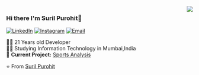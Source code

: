 <img align='right' src="https://github-readme-stats.vercel.app/api?username=SurilPurohit&show_icons=true">

### Hi there I'm Suril Purohit👋

<!--
**SurilPurohit/SurilPurohit** is a ✨ _special_ ✨ repository because its `README.md` (this file) appears on your GitHub profile.

Here are some ideas to get you started:

- 🔭 I’m currently working on ...
- 🌱 I’m currently learning ...
- 👯 I’m looking to collaborate on ...
- 🤔 I’m looking for help with ...
- 💬 Ask me about ...
- 📫 How to reach me: ...
- 😄 Pronouns: ...
- ⚡ Fun fact: ...
-->

<!--
[![Twitter](https://img.shields.io/static/v1?label=lucafluri.ch&message=%20&color=yellow&logo=&style=flat-square&logoColor=white)](https://www.lucafluri.ch/)
[![Instagram](https://img.shields.io/static/v1?label=Instagram&message=%20&color=orange&logo=Instagram&style=flat-square&logoColor=white)](https://www.instagram.com/lucafluri/)
[![me@lucafluri.ch](https://img.shields.io/static/v1?label=me@lucafluri.ch&message=%20&color=red&logo=gmail&style=flat-square&logoColor=white)](mailto:me@lucafluri.ch)
-->

<a href="https://www.linkedin.com/in/SurilPurohit"><img alt="LinkedIn" src="https://img.shields.io/badge/LinkedIn-SurilPurohit-blue?style=flat-square&logo=linkedin"></a>
<a href="https://www.instagram.com/suril_08/"><img alt="Instagram" src="https://img.shields.io/badge/Instagram-suril_08-blue?style=flat-square&logo=instagram&logoColor=white"></a>
<a href="mailto:suril.p@somaiya.edu"><img alt="Email" src="https://img.shields.io/badge/Email-suril.p@somaiya.edu-blue?style=flat-square&logo=gmail&logoColor=white"></a>  
  
👨‍💻 21 Years old Developer  
👨‍🎓 Studying Information Technology in Mumbai,India  
🚧 **Current Project:** [Sports Analysis](https://github.com/SurilPurohit/Sports-analysis.git)

⭐️ From [Suril Purohit](https://github.com/SurilPurohit)